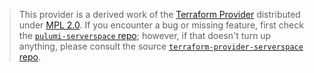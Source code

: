 > This provider is a derived work of the [Terraform Provider](https://github.com/terraform-providers/terraform-provider-serverspace)
> distributed under [MPL 2.0](https://www.mozilla.org/en-US/MPL/2.0/). If you encounter a bug or missing feature,
> first check the [`pulumi-serverspace` repo](/issues); however, if that doesn't turn up anything,
> please consult the source [`terraform-provider-serverspace` repo](https://github.com/terraform-providers/terraform-provider-serverspace/issues).
